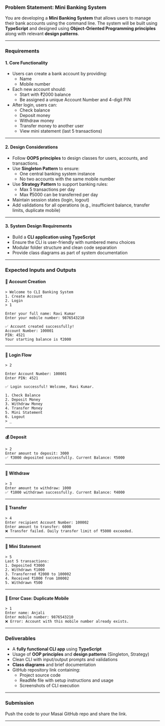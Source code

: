 
### **Problem Statement: Mini Banking System**

You are developing a **Mini Banking System** that allows users to manage their bank accounts using the command line. The system will be built using **TypeScript** and designed using **Object-Oriented Programming principles** along with relevant **design patterns**.

---

### **Requirements**

#### 1. **Core Functionality**
- Users can create a bank account by providing:
  - Name
  - Mobile number
- Each new account should:
  - Start with ₹2000 balance
  - Be assigned a unique Account Number and 4-digit PIN
- After login, users can:
  - Check balance
  - Deposit money
  - Withdraw money
  - Transfer money to another user
  - View mini statement (last 5 transactions)

---

#### 2. **Design Considerations**
- Follow **OOPS principles** to design classes for users, accounts, and transactions.
- Use **Singleton Pattern** to ensure:
  - One central banking system instance
  - No two accounts with the same mobile number
- Use **Strategy Pattern** to support banking rules:
  - Max 5 transactions per day
  - Max ₹5000 can be transferred per day
- Maintain session states (login, logout)
- Add validations for all operations (e.g., insufficient balance, transfer limits, duplicate mobile)

---

#### 3. **System Design Requirements**
- Build a **CLI application using TypeScript**
- Ensure the CLI is user-friendly with numbered menu choices
- Modular folder structure and clean code separation
- Provide class diagrams as part of system documentation

---

### **Expected Inputs and Outputs**

#### 🏁 Account Creation

```
> Welcome to CLI Banking System
1. Create Account
2. Login
> 1

Enter your full name: Ravi Kumar
Enter your mobile number: 9876543210

✅ Account created successfully!
Account Number: 100001
PIN: 4521
Your starting balance is ₹2000
```

---

#### 🔐 Login Flow

```
> 2

Enter Account Number: 100001
Enter PIN: 4521

✅ Login successful! Welcome, Ravi Kumar.

1. Check Balance
2. Deposit Money
3. Withdraw Money
4. Transfer Money
5. Mini Statement
6. Logout
> _
```

---

#### 💰 Deposit

```
> 2
Enter amount to deposit: 3000
✅ ₹3000 deposited successfully. Current Balance: ₹5000
```

---

#### 💸 Withdraw

```
> 3
Enter amount to withdraw: 1000
✅ ₹1000 withdrawn successfully. Current Balance: ₹4000
```

---

#### 🔁 Transfer

```
> 4
Enter recipient Account Number: 100002
Enter amount to transfer: 6000
❌ Transfer failed. Daily transfer limit of ₹5000 exceeded.
```

---

#### 📜 Mini Statement

```
> 5
Last 5 transactions:
1. Deposited ₹3000
2. Withdrawn ₹1000
3. Transferred ₹2000 to 100002
4. Received ₹1000 from 100002
5. Withdrawn ₹500
```

---

#### 🚫 Error Case: Duplicate Mobile

```
> 1
Enter name: Anjali
Enter mobile number: 9876543210
❌ Error: Account with this mobile number already exists.
```

---

### **Deliverables**

- A **fully functional CLI app** using **TypeScript**
- Usage of **OOP principles** and **design patterns** (Singleton, Strategy)
- Clean CLI with input/output prompts and validations
- **Class diagrams** and brief documentation
- GitHub repository link containing:
  - Project source code
  - ReadMe file with setup instructions and usage
  - Screenshots of CLI execution

---

### **Submission**

Push the code to your Masai GitHub repo and share the link.

---

